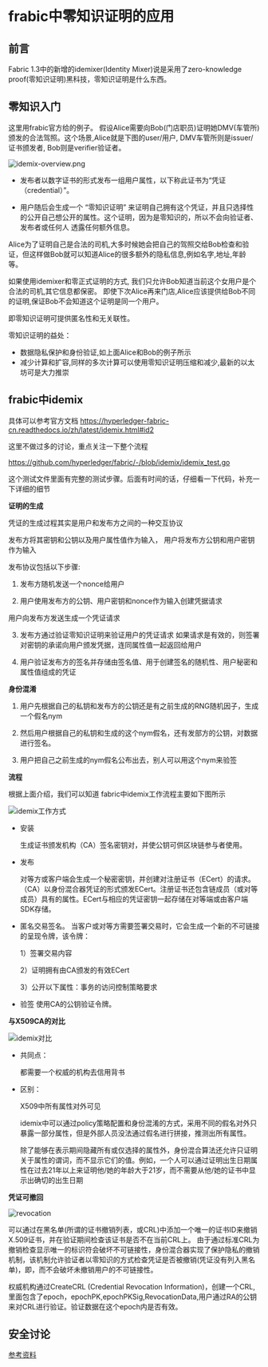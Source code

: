 
# frabic中零知识证明的应用

## 前言

Fabric 1.3中的新增的idemixer(Identity Mixer)说是采用了zero-knowledge proof(零知识证明)黑科技，零知识证明是什么东西。


## 零知识入门

这里用frabic官方给的例子。 假设Alice需要向Bob(门店职员)证明她DMV(车管所)颁发的合法驾照。这个场景,Alice就是下图的user/用户, DMV车管所则是issuer/证书颁发者, Bob则是verifier验证者。

![idemix-overview.png](../resource/idemix-overview.png)

  - 发布者以数字证书的形式发布一组用户属性，以下称此证书为“凭证（credential）”。
  
  - 用户随后会生成一个 “零知识证明” 来证明自己拥有这个凭证，并且只选择性的公开自己想公开的属性。这个证明，因为是零知识的，所以不会向验证者、发布者或任何人 透露任何额外信息。

Alice为了证明自己是合法的司机,大多时候她会把自己的驾照交给Bob检查和验证，但这样做Bob就可以知道Alice的很多额外的隐私信息,例如名字,地址,年龄等。

如果使用idemixer和零正式证明的方式, 我们只允许Bob知道当前这个女用户是个合法的司机,其它信息都保密。 即使下次Alice再来门店,Alice应该提供给Bob不同的证明,保证Bob不会知道这个证明是同一个用户。

即零知识证明可提供匿名性和无关联性。


零知识证明的益处：

- 数据隐私保护和身份验证,如上面Alice和Bob的例子所示
- 减少计算和扩容,同样的多次计算可以使用零知识证明压缩和减少,最新的以太坊可是大力推崇


## frabic中idemix

具体可以参考官方文档 https://hyperledger-fabric-cn.readthedocs.io/zh/latest/idemix.html#id2

这里不做过多的讨论，重点关注一下整个流程

https://github.com/hyperledger/fabric/-/blob/idemix/idemix_test.go

这个测试文件里面有完整的测试步骤。后面有时间的话，仔细看一下代码，补充一下详细的细节



**证明的生成**

凭证的生成过程其实是用户和发布方之间的一种交互协议

发布方将其密钥和公钥以及用户属性值作为输入，
用户将发布方公钥和用户密钥作为输入

发布协议包括以下步骤:

1. 发布方随机发送一个nonce给用户

2. 用户使用发布方的公钥、用户密钥和nonce作为输入创建凭据请求
  
  用户向发布方发送生成一个凭证请求
  
3. 发布方通过验证零知识证明来验证用户的凭证请求
 如果请求是有效的，则签署对密钥的承诺向用户颁发凭据，连同属性值一起返回给用户  
 
4. 用户验证发布方的签名并存储由签名值、用于创建签名的随机性、用户秘密和属性值组成的凭证


**身份混淆**

1. 用户先根据自己的私钥和发布方的公钥还是有之前生成的RNG随机因子，生成一个假名nym

2. 然后用户根据自己的私钥和生成的这个nym假名，还有发部方的公钥，对数据进行签名。

3. 用户把自己之前生成的nym假名公布出去，别人可以用这个nym来验签



**流程**

根据上面介绍，我们可以知道 fabric中idemix工作流程主要如下图所示

![idemix工作方式](../resource/idemix.png)

- 安装 
 
   生成证书颁发机构（CA）签名密钥对，并使公钥可供区块链参与者使用。

- 发布 

   对等方或客户端会生成一个秘密密钥，并创建对注册证书（ECert）的请求。（CA）以身份混合器凭证的形式颁发ECert。注册证书还包含链成员（或对等成员）具有的属性。ECert与相应的凭证密钥一起存储在对等端或由客户端SDK存储。

- 匿名交易签名。
  当客户或对等方需要签署交易时，它会生成一个新的不可链接的呈现令牌，该令牌：
  
   1）签署交易内容
   
   2）证明拥有由CA颁发的有效ECert
   
   3）公开以下属性：事务的访问控制策略要求
      
- 验签 
   使用CA的公钥验证令牌。


**与X509CA的对比**

![idemix对比](../resource/idemix-ca.png)

- 共同点：

   都需要一个权威的机构去信用背书
   
- 区别：

   X509中所有属性对外可见
   
   idemix中可以通过policy策略配置和身份混淆的方式，采用不同的假名对外只暴露一部分属性，但是外部人员没法通过假名进行拼接，推测出所有属性。
   
  除了能够在表示期间隐藏所有或仅选择的属性外，身份混合算法还允许只证明关于属性的谓词，而不显示它们的值。例如，一个人可以通过证明出生日期属性在过去21年以上来证明他/她的年龄大于21岁，而不需要从他/她的证书中显示出确切的出生日期


**凭证可撤回**

![revocation](../resource/revocation.png)

可以通过在黑名单(所谓的证书撤销列表，或CRL)中添加一个唯一的证书ID来撤销X.509证书，并在验证期间检查该证书是否不在当前CRL上。
由于通过标准CRL为撤销检查显示唯一的标识符会破坏不可链接性，身份混合器实现了保护隐私的撤销机制，该机制允许验证者以零知识的方式检查凭证是否被撤销(凭证没有列入黑名单)，即，而不会破坏未撤销用户的不可链接性。

 权威机构通过CreateCRL (Credential Revocation Information)，创建一个CRL,里面包含了epoch，epochPK,epochPKSig,RevocationData,用户通过RA的公钥来对CRL进行验证。验证数据在这个epoch内是否有效。


## 安全讨论




[参考资料](https://hyperledger-fabric-cn.readthedocs.io/zh/latest/idemix.html)

